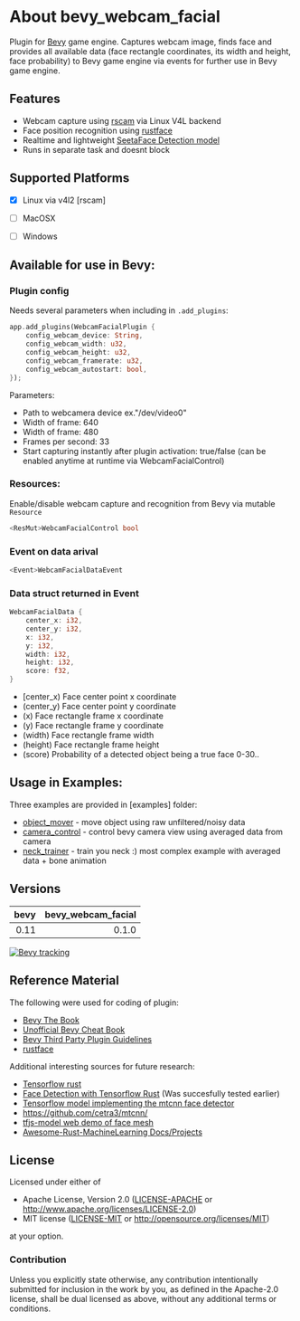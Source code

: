 # About bevy_webcam_facial

Plugin for [Bevy](https://bevyengine.org/) game engine. Captures webcam image, finds face and provides all available data (face rectangle coordinates, its width and height, face probability) to Bevy game engine via events for further use in Bevy game engine.

## Features

* Webcam capture using [rscam](https://github.com/loyd/rscam/) via Linux V4L backend
* Face position recognition using [rustface](https://github.com/atomashpolskiy/rustface)
* Realtime and lightweight [SeetaFace Detection model](https://github.com/seetaface/SeetaFaceEngine/tree/master/FaceDetection/)
* Runs in separate task and doesnt block

## Supported Platforms

- [x] Linux via v4l2 [rscam]
- [ ] MacOSX
- [ ] Windows


## Available for use in Bevy:

### Plugin config

Needs several parameters when including in `.add_plugins`:
```rust
app.add_plugins(WebcamFacialPlugin {
    config_webcam_device: String,
    config_webcam_width: u32,
    config_webcam_height: u32,
    config_webcam_framerate: u32,
    config_webcam_autostart: bool,
});
```
Parameters: 
* Path to webcamera device ex."/dev/video0"
* Width of frame: 640
* Width of frame: 480
* Frames per second: 33
* Start capturing instantly after plugin activation: true/false (can be enabled anytime at runtime via <Res>WebcamFacialControl)

### Resources:
Enable/disable webcam capture and recognition from Bevy via mutable `Resource`
```rust
<ResMut>WebcamFacialControl bool
```
### Event on data arival
```rust
<Event>WebcamFacialDataEvent
```
### Data struct returned in Event
```rust
WebcamFacialData {
    center_x: i32,
    center_y: i32,
    x: i32,
    y: i32,
    width: i32,
    height: i32,
    score: f32,
}
```
* [center_x) Face center point x coordinate
* (center_y) Face center point y coordinate
* (x) Face rectangle frame x coordinate
* (y) Face rectangle frame y coordinate
* (width) Face rectangle frame width
* (height) Face rectangle frame height
* (score) Probability of a detected object being a true face 0-30..
  
## Usage in Examples:

Three examples are provided in [examples] folder:

* [object_mover](examples/object_mover.rs) - move object using raw unfiltered/noisy data
* [camera_control](examples/camera_control.rs) - control bevy camera view using averaged data from camera
* [neck_trainer](examples/neck_trainer.rs) - train you neck :) most complex example with averaged data + bone animation

## Versions


| bevy | bevy_webcam_facial  |
|  ---:|                 ---:|
| 0.11 | 0.1.0               |


[![Bevy tracking](https://img.shields.io/badge/Bevy%20tracking-released%20version-lightblue)](https://github.com/bevyengine/bevy/blob/main/docs/plugins_guidelines.md#main-branch-tracking)

## Reference Material

The following were used for coding of plugin:

* [Bevy The Book](https://bevyengine.org/learn/book/)
* [Unofficial Bevy Cheat Book](https://bevy-cheatbook.github.io/0)
* [Bevy Third Party Plugin Guidelines](https://github.com/bevyengine/bevy/blob/main/docs/plugins_guidelines.md)
* [rustface](https://github.com/atomashpolskiy/rustface)

Additional interesting sources for future research:

* [Tensorflow rust](https://github.com/tensorflow/rust/) 
* [Face Detection with Tensorflow Rust](https://cetra3.github.io/blog/face-detection-with-tensorflow-rust/) (Was succesfully tested earlier)
* [Tensorflow model implementing the mtcnn face detector](https://github.com/blaueck/tf-mtcnn/)
* https://github.com/cetra3/mtcnn/
* [tfjs-model web demo of face mesh](https://storage.googleapis.com/tfjs-models/demos/face-landmarks-detection/index.html?model=mediapipe_face_mesh)
* [Awesome-Rust-MachineLearning Docs/Projects](https://github.com/vaaaaanquish/Awesome-Rust-MachineLearning/)

## License

Licensed under either of

 * Apache License, Version 2.0 ([LICENSE-APACHE](LICENSE-APACHE) or http://www.apache.org/licenses/LICENSE-2.0)
 * MIT license ([LICENSE-MIT](LICENSE-MIT) or http://opensource.org/licenses/MIT)

at your option.

### Contribution

Unless you explicitly state otherwise, any contribution intentionally submitted
for inclusion in the work by you, as defined in the Apache-2.0 license, shall be dual licensed as above, without any
additional terms or conditions.